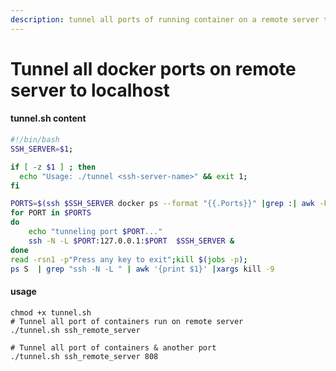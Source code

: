 ```yaml
---
description: tunnel all ports of running container on a remote server to localhost
---
```


# Tunnel all docker ports on remote server to localhost

#### tunnel.sh content

```bash
#!/bin/bash
SSH_SERVER=$1;

if [ -z $1 ] ; then
  echo "Usage: ./tunnel <ssh-server-name>" && exit 1;
fi

PORTS=$(ssh $SSH_SERVER docker ps --format "{{.Ports}}" |grep :| awk -F- '{print $1}'  | awk  -F: '{print $2}')
for PORT in $PORTS
do
	echo "tunneling port $PORT..."
	ssh -N -L $PORT:127.0.0.1:$PORT  $SSH_SERVER &
done
read -rsn1 -p"Press any key to exit";kill $(jobs -p);
ps S  | grep "ssh -N -L " | awk '{print $1}' |xargs kill -9
```



#### usage

```
chmod +x tunnel.sh
# Tunnel all port of containers run on remote server
./tunnel.sh ssh_remote_server

# Tunnel all port of containers & another port
./tunnel.sh ssh_remote_server 808 
```

